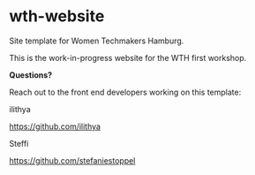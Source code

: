 # wth-website
Site template for Women Techmakers Hamburg.

This is the work-in-progress website for the WTH first workshop.

**Questions?**

Reach out to the front end developers working on this template: 

ilithya

https://github.com/ilithya

Steffi

https://github.com/stefaniestoppel
